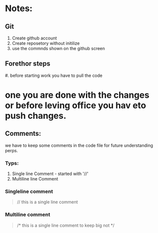 # Notes:

## Git
1. Create github account
1. Create reposetory without initilize 
2. use the commnds shown on the github screen

## Forethor steps
 #. before starting work you have to pull the code
 # one you are done with the changes or before leving office you hav eto push changes.


## Comments:
we have to keep some comments in the code file for future understanding perps.
### Typs:
1. Single line Comment - started with '//'
1. Multiline line Comment 

### Singleline comment
> // this is a single line comment

### Multiline comment
> /* 
> this is a single line comment 
> to keep big not
> */
